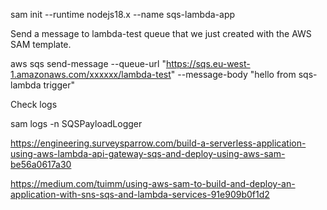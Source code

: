 sam init --runtime nodejs18.x --name sqs-lambda-app

Send a message to lambda-test queue that we just created with the AWS SAM template.

aws sqs send-message --queue-url "https://sqs.eu-west-1.amazonaws.com/xxxxxx/lambda-test" --message-body "hello from sqs-lambda trigger"

Check logs

sam logs -n SQSPayloadLogger

https://engineering.surveysparrow.com/build-a-serverless-application-using-aws-lambda-api-gateway-sqs-and-deploy-using-aws-sam-be56a0617a30

https://medium.com/tuimm/using-aws-sam-to-build-and-deploy-an-application-with-sns-sqs-and-lambda-services-91e909b0f1d2

